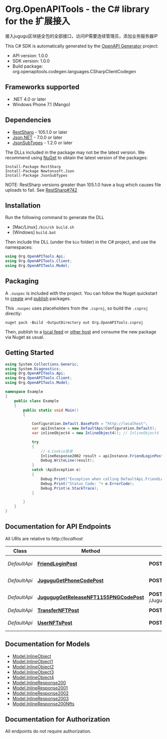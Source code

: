 # Org.OpenAPITools - the C# library for the 扩展接入

接入jugugu区块链全包的全部接口，访问IP需要连续管理员，添加业务服务器IP

This C# SDK is automatically generated by the [OpenAPI Generator](https://openapi-generator.tech) project:

- API version: 1.0.0
- SDK version: 1.0.0
- Build package: org.openapitools.codegen.languages.CSharpClientCodegen

## Frameworks supported


- .NET 4.0 or later
- Windows Phone 7.1 (Mango)

## Dependencies


- [RestSharp](https://www.nuget.org/packages/RestSharp) - 105.1.0 or later
- [Json.NET](https://www.nuget.org/packages/Newtonsoft.Json/) - 7.0.0 or later
- [JsonSubTypes](https://www.nuget.org/packages/JsonSubTypes/) - 1.2.0 or later

The DLLs included in the package may not be the latest version. We recommend using [NuGet](https://docs.nuget.org/consume/installing-nuget) to obtain the latest version of the packages:

```
Install-Package RestSharp
Install-Package Newtonsoft.Json
Install-Package JsonSubTypes
```

NOTE: RestSharp versions greater than 105.1.0 have a bug which causes file uploads to fail. See [RestSharp#742](https://github.com/restsharp/RestSharp/issues/742)

## Installation

Run the following command to generate the DLL

- [Mac/Linux] `/bin/sh build.sh`
- [Windows] `build.bat`

Then include the DLL (under the `bin` folder) in the C# project, and use the namespaces:

```csharp
using Org.OpenAPITools.Api;
using Org.OpenAPITools.Client;
using Org.OpenAPITools.Model;

```


## Packaging

A `.nuspec` is included with the project. You can follow the Nuget quickstart to [create](https://docs.microsoft.com/en-us/nuget/quickstart/create-and-publish-a-package#create-the-package) and [publish](https://docs.microsoft.com/en-us/nuget/quickstart/create-and-publish-a-package#publish-the-package) packages.

This `.nuspec` uses placeholders from the `.csproj`, so build the `.csproj` directly:

```
nuget pack -Build -OutputDirectory out Org.OpenAPITools.csproj
```

Then, publish to a [local feed](https://docs.microsoft.com/en-us/nuget/hosting-packages/local-feeds) or [other host](https://docs.microsoft.com/en-us/nuget/hosting-packages/overview) and consume the new package via Nuget as usual.


## Getting Started

```csharp
using System.Collections.Generic;
using System.Diagnostics;
using Org.OpenAPITools.Api;
using Org.OpenAPITools.Client;
using Org.OpenAPITools.Model;

namespace Example
{
    public class Example
    {
        public static void Main()
        {

            Configuration.Default.BasePath = "http://localhost";
            var apiInstance = new DefaultApi(Configuration.Default);
            var inlineObject4 = new InlineObject4(); // InlineObject4 |  (optional) 

            try
            {
                // 4.Cookie登录
                InlineResponse2002 result = apiInstance.FriendLoginPost(inlineObject4);
                Debug.WriteLine(result);
            }
            catch (ApiException e)
            {
                Debug.Print("Exception when calling DefaultApi.FriendLoginPost: " + e.Message );
                Debug.Print("Status Code: "+ e.ErrorCode);
                Debug.Print(e.StackTrace);
            }

        }
    }
}
```

## Documentation for API Endpoints

All URIs are relative to *http://localhost*

Class | Method | HTTP request | Description
------------ | ------------- | ------------- | -------------
*DefaultApi* | [**FriendLoginPost**](docs/DefaultApi.md#friendloginpost) | **POST** /FriendLogin | 4.Cookie登录
*DefaultApi* | [**JuguguGetPhoneCodePost**](docs/DefaultApi.md#jugugugetphonecodepost) | **POST** /Jugugu_GetPhoneCode | 2.获取登录短信验证码
*DefaultApi* | [**JugugugGetReleaseNFT1155PNGCodePost**](docs/DefaultApi.md#juguguggetreleasenft1155pngcodepost) | **POST** /Jugugug_GetReleaseNFT1155_PNGCode | 1.获得验证码图片
*DefaultApi* | [**TransferNFTPost**](docs/DefaultApi.md#transfernftpost) | **POST** /TransferNFT | 转移NFT
*DefaultApi* | [**UserNFTsPost**](docs/DefaultApi.md#usernftspost) | **POST** /UserNFTs | 查询用户NFT


## Documentation for Models

 - [Model.InlineObject](docs/InlineObject.md)
 - [Model.InlineObject1](docs/InlineObject1.md)
 - [Model.InlineObject2](docs/InlineObject2.md)
 - [Model.InlineObject3](docs/InlineObject3.md)
 - [Model.InlineObject4](docs/InlineObject4.md)
 - [Model.InlineResponse200](docs/InlineResponse200.md)
 - [Model.InlineResponse2001](docs/InlineResponse2001.md)
 - [Model.InlineResponse2002](docs/InlineResponse2002.md)
 - [Model.InlineResponse2003](docs/InlineResponse2003.md)
 - [Model.InlineResponse200Nfts](docs/InlineResponse200Nfts.md)


## Documentation for Authorization

All endpoints do not require authorization.
